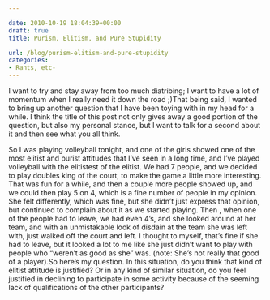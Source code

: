 ```yaml
---

date: 2010-10-19 18:04:39+00:00
draft: true
title: Purism, Elitism, and Pure Stupidity

url: /blog/purism-elitism-and-pure-stupidity
categories:
- Rants, etc-
---
```


I want to try and stay away from too much diatribing; I want to have a lot of momentum when I really need it down the road ;)That being said, I wanted to bring up another question that I have been toying with in my head for a while. I think the title of this post not only gives away a good portion of the question, but also my personal stance, but I want to talk for a second about it and then see what you all think.




So I was playing volleyball tonight, and one of the girls showed one of the most elitist and purist attitudes that I’ve seen in a long time, and I’ve played volleyball with the elitistest of the elitist. We had 7 people, and we decided to play doubles king of the court, to make the game a little more interesting. That was fun for a while, and then a couple more people showed up, and we could then play 5 on 4, which is a fine number of people in my opinion. She felt differently, which was fine, but she didn’t just express that opinion, but continued to complain about it as we started playing. Then , when one of the people had to leave, we had even 4’s, and she looked around at her team, and with an unmistakable look of disdain at the team she was left with, just walked off the court and left. I thought to myself, that’s fine if she had to leave, but it looked a lot to me like she just didn’t want to play with people who “weren’t as good as she” was. (note: She’s not really that good of a player).So here’s my question. In this situation, do you think that kind of elitist attitude is justified? Or in any kind of similar situation, do you feel justified in declining to participate in some activity because of the seeming lack of qualifications of the other participants?
